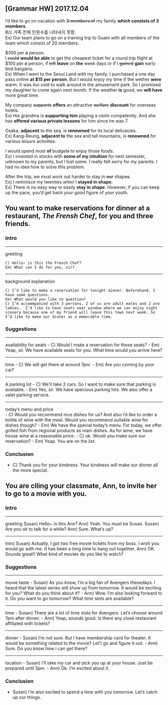 ## [Grammar HW] 2017.12.04

I’d like to go on vacation with ~~3 members of~~ my family **which consists of 3 members**.  
B/c 가족 전체 인원수를 나타내지 못함.  
Ex) Our team plans to go on a training trip to Guam with all members of the team which consist of 20 members. 

$350 per ~~a~~ person.  
I ~~could~~ **would be able** to get the cheapest ticket for a round trip flight at $100 per ~~a~~ person, if ~~left~~ **leave** on **the** week days or if I ~~gained~~ **gain** early bird bargains.  
Ex) When I went to the Seoul Land with my family, I purchased a one day pass online **at $15 per person**. But I would enjoy my time if the wether **were** warm. It was too cold to walk around in the amusement park. So I promised my daughter to come again next month. If the weather **is** good, we **will have** more great time.

My company ~~supports~~ **offers** an attractive ~~welfare~~ **discount** for overseas hotels.   
Ex) His grandma is **supporting him** playing a violin competently. And she has **offered various private lessons** for him since he was 7. 


Osaka, **adjacent** to the sea, is **renowned** for its local delicacies.  
Ex) Kang-Reung, **adjacent to** the sea and tall mountains, is **renowned** for various leisure activities.

I would spend most **of** budget~~s~~ to enjoy those foods.  
Ex) I invested in stocks with **some of my intuition** for next semester, unknown to my parents, but I lost some. I really felt sorry for my parents. I had no idea how to solve this problem.

After the trip, we must work out harder to stay in ~~our~~ shape~~s~~.   
Ex) I reminisce my twenties when I **stayed in shape**.  
Ex) There is no easy way to easily **stay in shape**. However, if you can keep up the pace, you’d get back your good figure of your youth.


## You want to make reservations for dinner at a restaurant, *The Frensh Chef*, for you and three friends.

### Intro

----
greeting  

	C) Hello~ is this the French Chef?
	Em) What can I do for you, sir?

----
background explanation

	C) I’d like to make a reservation for tonight dinner. Beforehand, I have some questions.   
	Em) What would you like to question?   
	C) I’m accommpanied with 3 persons. 2 of us are adult males and 2 are ladies.  I’d like to have seats near window where we can enjoy night scenery because one of my friend will leave this town next week. So I’d like to make our dinner as a memorable time.   
 
### Suggestions
---- 
availability for seats
    - C) Would I make a reservation for those seats? 
    - Em) Yeap, sir. We have available seats for you. What time would you arrive here?

----
time
    - C) We will get there at around 7pm.
    - Em) Are you coming by your car?

----
A parking lot
    - C) We’ll take 2 cars. So I want to make sure that parking is available.
    - Em) Yes, sir. We have specious parking lots. We also offer a valet parking service.

---- 
today’s menu and price  
    - C) Would you recommend nice dishes for us? And also I’d like to order a bottle of wine with the meal. Would you recommend suitable wine for dishes though?
    - Em) We have the special today’s menu. For today, we offer grilled fish from regional products as main dishes. As for wine, we have house wine at a reasonable price.
    - C) ok. Would you make sure our reservation?
    - Em) Yeap. You are on the list.
		
### Conclusion
- C) Thank you for your kindness. Your kindness will make our dinner all the more special.



## You are clling your classmate, Ann, to invite her to go to a movie with you.

### Intro

---- 
greeting
	Susan) Hello~ is this Ann?
	Ann) Yeah. You must be Susan.
	Susan) Are you ok to talk for a while?
	Ann) Sure. What’s up?

----
Intro
	Susan) Actually, I got two free movie tickets from my boss. I wish you would go with me. It has been a long time to hang out together.
	Ann) OK. Sounds great!! What kind of movies do you like to watch?

### Suggestions

---- 
movie taste
    - Susan) As you know, I’m a big fan of Avengers thesedays. I heard that the latest series will show up from tomorrow. It would be exciting for you? What do you think about it? 
    - Ann) Wow. I’m also looking forward to it. Do you want to go tomorrow? What time slots are available? 

---- 
time
    - Susan) There are a lot of time slots for Avengers. Let’s choose around 7pm after dinner.
    - Ann) Yeap, sounds good. Is there any close restaurant affiliated with tickets?

---- 
dinner
    - Susan) I’m not sure. But I have membership card for theater. It would be something related to the movie? Let’t go and figure it out. 
    - Ann) Sure. Do you know how i can get there?

----
location
    - Susan) I’ll take my car and pick you up at your house. Just be prepared until 5pm.
    - Ann) Ok. I’m excited about it.

### Conclusion
- Susan) I’m also excited to spend a time with you tomorrow. Let’s catch up our things.
